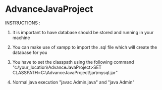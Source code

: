 # AdvanceJavaProject

INSTRUCTIONS :

1) It is important to have database should be stored and running in your machine

2) You can make use of xampp to import the .sql file which will create the database for you

3) You have to set the classpath using the following command 
"c:\your_location\AdvanceJavaProject>SET CLASSPATH=C:\AdvanceJavaProject\jar\mysql.jar"

4) Normal java execution "javac Admin.java" and "java Admin"